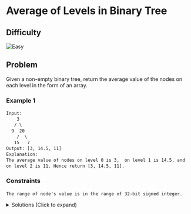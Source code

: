 # Average of Levels in Binary Tree

## Difficulty

![Easy](https://img.shields.io/badge/easy-5cb85c?style=for-the-badge&logoColor=white)

## Problem

Given a non-empty binary tree, return the average value of the nodes on each level in the form of an array.

### Example 1

```
Input:
    3
   / \
  9  20
    /  \
   15   7
Output: [3, 14.5, 11]
Explanation:
The average value of nodes on level 0 is 3,  on level 1 is 14.5, and on level 2 is 11. Hence return [3, 14.5, 11].
```

### Constraints

`The range of node's value is in the range of 32-bit signed integer.`

<details>
  <summary>Solutions (Click to expand)</summary>

### Explanation

#### BFS

Our strategy is to visit all of the node for each level in order. At each level we will keep track of the sum of the nodes' values and the number of nodes at each level. After visiting all of the nodes for a level we will calculate the average by using `sumOfNodeValues / numberOfNodes` and push it in to the list.

To visit in nodes in order we can use a queue that we'll use to push the children of nodes into. Once we finish visiting all the nodes of a level, the size of the queue will be the number of nodes at the next level. We will keep track of this to make sure we calculate the correct sums and averages for each level.

![BFS](./images/solution-1.png)

Time: `O(N)` Where `N` is the number of nodes in the tree

Space: `O(M)` Where `M` is the maximum number of nodes at any level

- [JavaScript](./average-of-levels-in-binary-tree.js)
- [TypeScript](./average-of-levels-in-binary-tree.ts)
- [Java](./average-of-levels-in-binary-tree.java)
- [Go](./average-of-levels-in-binary-tree.go)

</details>
